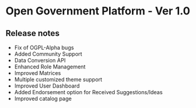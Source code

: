 Open Government Platform - Ver 1.0
====================

Release notes
----------

- Fix of OGPL-Alpha bugs
- Added Community Support
- Data Conversion API
- Enhanced Role Management
- Improved Matrices
- Multiple customized theme support
- Improved User Dashboard
- Added Endorsement option for Received Suggestions/Ideas
- Improved catalog page



